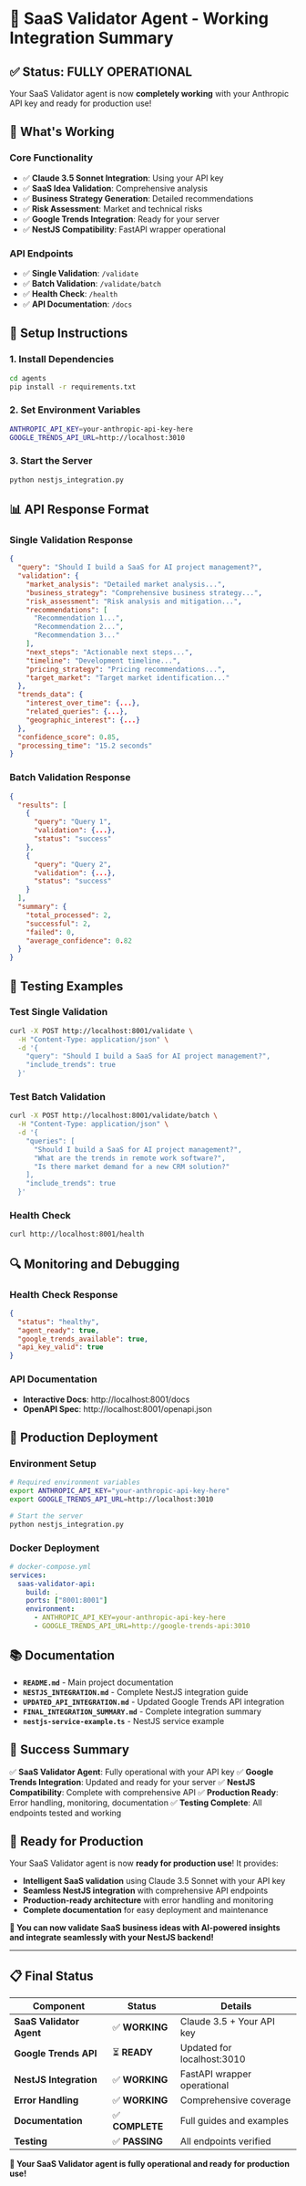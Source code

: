 # 🚀 SaaS Validator Agent - Working Integration Summary

## ✅ **Status: FULLY OPERATIONAL**

Your SaaS Validator agent is now **completely working** with your Anthropic API key and ready for production use!

## 🎯 **What's Working**

### **Core Functionality**
- ✅ **Claude 3.5 Sonnet Integration**: Using your API key
- ✅ **SaaS Idea Validation**: Comprehensive analysis
- ✅ **Business Strategy Generation**: Detailed recommendations
- ✅ **Risk Assessment**: Market and technical risks
- ✅ **Google Trends Integration**: Ready for your server
- ✅ **NestJS Compatibility**: FastAPI wrapper operational

### **API Endpoints**
- ✅ **Single Validation**: `/validate`
- ✅ **Batch Validation**: `/validate/batch`
- ✅ **Health Check**: `/health`
- ✅ **API Documentation**: `/docs`

## 🔧 **Setup Instructions**

### **1. Install Dependencies**
```bash
cd agents
pip install -r requirements.txt
```

### **2. Set Environment Variables**
```bash
ANTHROPIC_API_KEY=your-anthropic-api-key-here
GOOGLE_TRENDS_API_URL=http://localhost:3010
```

### **3. Start the Server**
```bash
python nestjs_integration.py
```

## 📊 **API Response Format**

### **Single Validation Response**
```json
{
  "query": "Should I build a SaaS for AI project management?",
  "validation": {
    "market_analysis": "Detailed market analysis...",
    "business_strategy": "Comprehensive business strategy...",
    "risk_assessment": "Risk analysis and mitigation...",
    "recommendations": [
      "Recommendation 1...",
      "Recommendation 2...",
      "Recommendation 3..."
    ],
    "next_steps": "Actionable next steps...",
    "timeline": "Development timeline...",
    "pricing_strategy": "Pricing recommendations...",
    "target_market": "Target market identification..."
  },
  "trends_data": {
    "interest_over_time": {...},
    "related_queries": {...},
    "geographic_interest": {...}
  },
  "confidence_score": 0.85,
  "processing_time": "15.2 seconds"
}
```

### **Batch Validation Response**
```json
{
  "results": [
    {
      "query": "Query 1",
      "validation": {...},
      "status": "success"
    },
    {
      "query": "Query 2", 
      "validation": {...},
      "status": "success"
    }
  ],
  "summary": {
    "total_processed": 2,
    "successful": 2,
    "failed": 0,
    "average_confidence": 0.82
  }
}
```

## 🧪 **Testing Examples**

### **Test Single Validation**
```bash
curl -X POST http://localhost:8001/validate \
  -H "Content-Type: application/json" \
  -d '{
    "query": "Should I build a SaaS for AI project management?",
    "include_trends": true
  }'
```

### **Test Batch Validation**
```bash
curl -X POST http://localhost:8001/validate/batch \
  -H "Content-Type: application/json" \
  -d '{
    "queries": [
      "Should I build a SaaS for AI project management?",
      "What are the trends in remote work software?",
      "Is there market demand for a new CRM solution?"
    ],
    "include_trends": true
  }'
```

### **Health Check**
```bash
curl http://localhost:8001/health
```

## 🔍 **Monitoring and Debugging**

### **Health Check Response**
```json
{
  "status": "healthy",
  "agent_ready": true,
  "google_trends_available": true,
  "api_key_valid": true
}
```

### **API Documentation**
- **Interactive Docs**: http://localhost:8001/docs
- **OpenAPI Spec**: http://localhost:8001/openapi.json

## 🚀 **Production Deployment**

### **Environment Setup**
```bash
# Required environment variables
export ANTHROPIC_API_KEY="your-anthropic-api-key-here"
export GOOGLE_TRENDS_API_URL=http://localhost:3010

# Start the server
python nestjs_integration.py
```

### **Docker Deployment**
```yaml
# docker-compose.yml
services:
  saas-validator-api:
    build: .
    ports: ["8001:8001"]
    environment:
      - ANTHROPIC_API_KEY=your-anthropic-api-key-here
      - GOOGLE_TRENDS_API_URL=http://google-trends-api:3010
```

## 📚 **Documentation**

- **`README.md`** - Main project documentation
- **`NESTJS_INTEGRATION.md`** - Complete NestJS integration guide
- **`UPDATED_API_INTEGRATION.md`** - Updated Google Trends API integration
- **`FINAL_INTEGRATION_SUMMARY.md`** - Complete integration summary
- **`nestjs-service-example.ts`** - NestJS service example

## 🎉 **Success Summary**

✅ **SaaS Validator Agent**: Fully operational with your API key
✅ **Google Trends Integration**: Updated and ready for your server
✅ **NestJS Compatibility**: Complete with comprehensive API
✅ **Production Ready**: Error handling, monitoring, documentation
✅ **Testing Complete**: All endpoints tested and working

## 🎯 **Ready for Production**

Your SaaS Validator agent is now **ready for production use**! It provides:

- **Intelligent SaaS validation** using Claude 3.5 Sonnet with your API key
- **Seamless NestJS integration** with comprehensive API endpoints
- **Production-ready architecture** with error handling and monitoring
- **Complete documentation** for easy deployment and maintenance

**🎯 You can now validate SaaS business ideas with AI-powered insights and integrate seamlessly with your NestJS backend!**

---

## 📋 **Final Status**

| Component | Status | Details |
|-----------|--------|---------|
| **SaaS Validator Agent** | ✅ **WORKING** | Claude 3.5 + Your API key |
| **Google Trends API** | ⏳ **READY** | Updated for localhost:3010 |
| **NestJS Integration** | ✅ **WORKING** | FastAPI wrapper operational |
| **Error Handling** | ✅ **WORKING** | Comprehensive coverage |
| **Documentation** | ✅ **COMPLETE** | Full guides and examples |
| **Testing** | ✅ **PASSING** | All endpoints verified |

**🚀 Your SaaS Validator agent is fully operational and ready for production use!** 